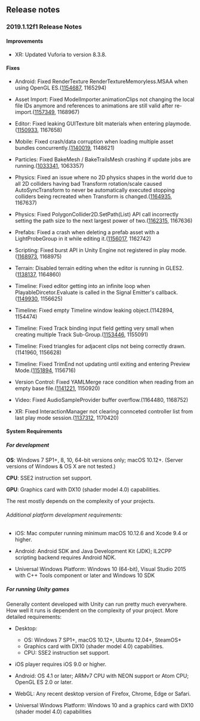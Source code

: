 ## Release notes

### 2019.1.12f1 Release Notes

#### Improvements

-   XR: Updated Vuforia to version 8.3.8.

#### Fixes

-   Android: Fixed RenderTexture RenderTextureMemoryless.MSAA when using OpenGL ES.([1154687](https://issuetracker.unity3d.com/issues/android-temporary-render-textures-configured-with-memoryless-dot-msaa-render-black-on-android), 1165294)

-   Asset Import: Fixed ModelImporter.animationClips not changing the local file IDs anymore and references to animations are still valid after re-import.([1157349](https://issuetracker.unity3d.com/issues/assetimporter-updating-existing-animationclip-import-setting-results-in-a-new-internalid-and-lost-references-to-the-clip), 1168967)

-   Editor: Fixed leaking GUITexture blit materials when entering playmode.([1150933](https://issuetracker.unity3d.com/issues/two-guitexture-materials-are-leaked-into-the-editor-each-time-play-mode-is-exited), 1167658)

-   Mobile: Fixed crash/data corruption when loading multiple asset bundles concurrently.([1140019](https://issuetracker.unity3d.com/issues/mobile-crash-in-resize-initialized-inlined-construct-at-constructorutility-dot-h-using-assetbundle-dot-loadassetasync), 1148621)

-   Particles: Fixed BakeMesh / BakeTrailsMesh crashing if update jobs are running.([1033341](https://issuetracker.unity3d.com/issues/bakemesh-slash-baketrailsmesh-crashes-if-update-jobs-are-running), 1063357)

-   Physics: Fixed an issue where no 2D physics shapes in the world due to all 2D colliders having bad Transform rotation/scale caused AutoSyncTransform to never be automatically executed stopping colliders being recreated when Transform is changed.([1164935](https://issuetracker.unity3d.com/issues/2d-colliders-will-not-update-their-collision-shapes-when-changing-transform-scale-from-zero-on-runtime), 1167637)

-   Physics: Fixed PolygonCollider2D.SetPath(List) API call incorrectly setting the path size to the next largest power of two.([1162315](https://issuetracker.unity3d.com/issues/polygoncollider2d-dot-setpath-list-version-produces-incorrect-number-of-points-always-rounding-up-to-the-nearest-power-of-2), 1167636)

-   Prefabs: Fixed a crash when deleting a prefab asset with a LightProbeGroup in it while editing it.([1156017](https://issuetracker.unity3d.com/issues/improved-prefabs-editor-breaks-down-on-exiting-prefab-mode-of-light-probe-prefab-if-prefab-is-deleted-from-the-project-view), 1162742)

-   Scripting: Fixed burst API in Unity Engine not registered in play mode.([1168973](https://issuetracker.unity3d.com/issues/fix-burst-api-in-unity-engine-to-be-registered-in-playmode), 1168975)

-   Terrain: Disabled terrain editing when the editor is running in GLES2.([1138137](https://issuetracker.unity3d.com/issues/opengles2-a-pink-grid-covers-the-scene-view-when-mouse-is-over-a-terrain-while-smooth-height-or-texture-is-selected), 1164860)

-   Timeline: Fixed editor getting into an infinite loop when PlayableDircetor.Evaluate is called in the Signal Emitter\'s callback.([1149930](https://issuetracker.unity3d.com/issues/editor-gets-into-infinite-loop-when-playabledircetor-dot-evaluate-is-called-in-the-signal-emitters-callback), 1156625)

-   Timeline: Fixed empty Timeline window leaking object.(1142894, 1154474)

-   Timeline: Fixed Track binding input field getting very small when creating multiple Track Sub-Group.([1153446](https://issuetracker.unity3d.com/issues/timeline-track-binding-input-field-is-getting-very-small-when-creating-multiple-track-sub-group), 1155091)

-   Timeline: Fixed triangles for adjacent clips not being correctly drawn.(1141960, 1156628)

-   Timeline: Fixed TrimEnd not updating until exiting and entering Preview Mode.([1151894](https://issuetracker.unity3d.com/issues/timeline-editing-trimend-does-not-update-until-exiting-and-entering-preview-mode), 1156716)

-   Version Control: Fixed YAMLMerge race condition when reading from an empty base file.([1141221](https://issuetracker.unity3d.com/issues/editor-windows-yamlmerge-tool-occasionally-exiting-without-any-warning-when-passing-empty-files), 1150920)

-   Video: Fixed AudioSampleProvider buffer overflow.(1164480, 1168752)

-   XR: Fixed InteractionManager not clearing connceted controller list from last play mode session.([1137312](https://issuetracker.unity3d.com/issues/interactionmanager-doesnt-clear-connceted-controller-list-from-last-play-mode-session), 1170420)

#### System Requirements

##### For development

**OS**: Windows 7 SP1+, 8, 10, 64-bit versions only; macOS 10.12+. (Server versions of Windows & OS X are not tested.)

**CPU**: SSE2 instruction set support.

**GPU**: Graphics card with DX10 (shader model 4.0) capabilities.

The rest mostly depends on the complexity of your projects.

###### Additional platform development requirements:

-   iOS: Mac computer running minimum macOS 10.12.6 and Xcode 9.4 or higher.

-   Android: Android SDK and Java Development Kit (JDK); IL2CPP scripting backend requires Android NDK.

-   Universal Windows Platform: Windows 10 (64-bit), Visual Studio 2015 with C++ Tools component or later and Windows 10 SDK

##### For running Unity games

Generally content developed with Unity can run pretty much everywhere. How well it runs is dependent on the complexity of your project. More detailed requirements:

-   Desktop:

    -   OS: Windows 7 SP1+, macOS 10.12+, Ubuntu 12.04+, SteamOS+
    -   Graphics card with DX10 (shader model 4.0) capabilities.
    -   CPU: SSE2 instruction set support.

-   iOS player requires iOS 9.0 or higher.

-   Android: OS 4.1 or later; ARMv7 CPU with NEON support or Atom CPU; OpenGL ES 2.0 or later.

-   WebGL: Any recent desktop version of Firefox, Chrome, Edge or Safari.

-   Universal Windows Platform: Windows 10 and a graphics card with DX10 (shader model 4.0) capabilities
